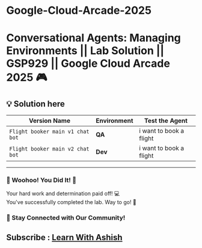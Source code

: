# Google-Cloud-Arcade-2025

# Conversational Agents: Managing Environments || Lab Solution || GSP929 || Google Cloud Arcade 2025 🎮

## 💡 Solution here


| Version Name                     | Environment | Test the Agent           |
| -------------------------------- | ----------- | ------------------------ |
| `Flight booker main v1 chat bot` | **QA**      | i want to book a flight  |
| `Flight booker main v2 chat bot` | **Dev**     | i want to book a flight  |

---

### 🎉 Woohoo! You Did It! 🎉

Your hard work and determination paid off! 💻  
You've successfully completed the lab. Way to go! 🚀  

### 💬 Stay Connected with Our Community!


## Subscribe :  [Learn With Ashish](https://www.youtube.com/channel/UChSkWopRk1ErP2i0k4aa0KQ)
